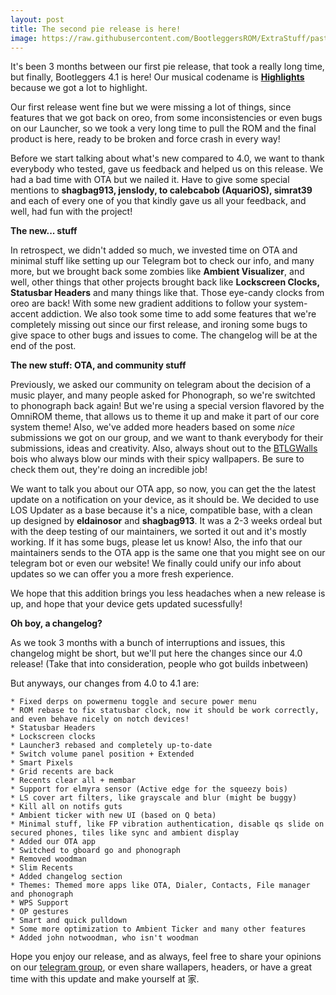 ```yaml
---
layout: post
title: The second pie release is here!
image: https://raw.githubusercontent.com/BootleggersROM/ExtraStuff/pasta/blogstuff/bootleg_41_highlights.png
---
```


It's been 3 months between our first pie release, that took a really long time, but finally, Bootleggers 4.1 is here! Our musical codename is [**Highlights**](https://www.youtube.com/watch?v=5RZKpIcg48U) because we got a lot to highlight.

Our first release went fine but we were missing a lot of things, since features that we got back on oreo, from some inconsistencies or even bugs on our Launcher, so we took a very long time to pull the ROM and the final product is here, ready to be broken and force crash in every way!

Before we start talking about what's new compared to 4.0, we want to thank everybody who tested, gave us feedback and helped us on this release. We had a bad time with OTA but we nailed it. Have to give some special mentions to **shagbag913, jenslody, to calebcabob (AquariOS), simrat39** and each of every one of you that kindly gave us all your feedback, and well, had fun with the project!

**The new... stuff**

In retrospect, we didn't added so much, we invested time on OTA and minimal stuff like setting up our Telegram bot to check our info, and many more, but we brought back some zombies like **Ambient Visualizer**, and well, other things that other projects brought back like **Lockscreen Clocks, Statusbar Headers** and many things like that. Those eye-candy clocks from oreo are back! With some new gradient additions to follow your system-accent addiction. We also took some time to add some features that we're completely missing out since our first release, and ironing some bugs to give space to other bugs and issues to come. The changelog will be at the end of the post.

**The new stuff: OTA, and community stuff**

Previously, we asked our community on telegram about the decision of a music player, and many people asked for Phonograph, so we're switchted to phonograph back again! But we're using a special version flavored by the OmniROM theme, that allows us to theme it up and make it part of our core system theme! Also, we've added more headers based on some *nice* submissions we got on our group, and we want to thank everybody for their submissions, ideas and creativity. Also, always shout out to the [BTLGWalls](https://t.me/btlgwalls) bois who always blow our minds with their spicy wallpapers. Be sure to check them out, they're doing an incredible job!

We want to talk you about our OTA app, so now, you can get the the latest update on a notification on your device, as it should be. We decided to use LOS Updater as a base because it's a nice, compatible base, with a clean up designed by **eldainosor** and **shagbag913**. It was a 2-3 weeks ordeal but with the deep testing of our maintainers, we sorted it out and it's mostly working. If it has some bugs, please let us know! Also, the info that our maintainers sends to the OTA app is the same one that you might see on our telegram bot or even our website! We finally could unify our info about updates so we can offer you a more fresh experience.

We hope that this addition brings you less headaches when a new release is up, and hope that your device gets updated sucessfully!

**Oh boy, a changelog?**

As we took 3 months with a bunch of interruptions and issues, this changelog might be short, but we'll put here the changes since our 4.0 release! (Take that into consideration, people who got builds inbetween)

But anyways, our changes from 4.0 to 4.1 are:

```
* Fixed derps on powermenu toggle and secure power menu
* ROM rebase to fix statusbar clock, now it should be work correctly, and even behave nicely on notch devices!
* Statusbar Headers 
* Lockscreen clocks
* Launcher3 rebased and completely up-to-date
* Switch volume panel position + Extended
* Smart Pixels
* Grid recents are back
* Recents clear all + membar
* Support for elmyra sensor (Active edge for the squeezy bois)
* LS cover art filters, like grayscale and blur (might be buggy)
* Kill all on notifs guts
* Ambient ticker with new UI (based on Q beta)
* Minimal stuff, like FP vibration authentication, disable qs slide on secured phones, tiles like sync and ambient display
* Added our OTA app
* Switched to gboard go and phonograph
* Removed woodman
* Slim Recents
* Added changelog section
* Themes: Themed more apps like OTA, Dialer, Contacts, File manager and phonograph
* WPS Support
* OP gestures
* Smart and quick pulldown
* Some more optimization to Ambient Ticker and many other features
* Added john notwoodman, who isn't woodman
```

Hope you enjoy our release, and as always, feel free to share your opinions on our [telegram group](https://t.me/keepthebootleg), or even share wallapers, headers, or have a great time with this update and make yourself at 家.
